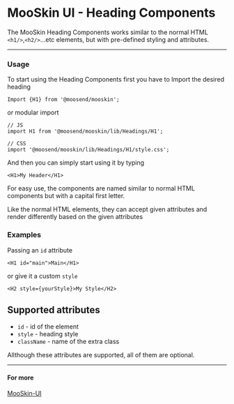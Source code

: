 # MooSkin UI - Heading Components

The MooSkin Heading Components works similar to the normal HTML `<h1/>`,`<h2/>`...etc elements, but with pre-defined styling and attributes.

___

### Usage

To start using the Heading Components first you have to Import the desired heading

```
Import {H1} from '@moosend/mooskin';
```
or modular import
```
// JS
import H1 from '@moosend/mooskin/lib/Headings/H1';

// CSS
import '@moosend/mooskin/lib/Headings/H1/style.css';
```

And then you can simply start using it by typing

```
<H1>My Header</H1>
```

For easy use, the components are named similar to normal HTML components but with a capital first letter.

Like the normal HTML elements, they can accept given attributes and render differently based on the given attributes

### Examples

Passing an `id` attribute

```
<H1 id="main">Main</H1>
```

or give it a custom `style`

```
<H2 style={yourStyle}>My Style</H2>
```

<div class="playground-doc">

## Supported attributes

* `id` - id of the element
* `style` - heading style
* `className` - name of the extra class

</div>

Allthough these attributes are supported, all of them are optional.

___

#### For more

[MooSkin-UI](https://github.com/moosend/mooskin-ui)